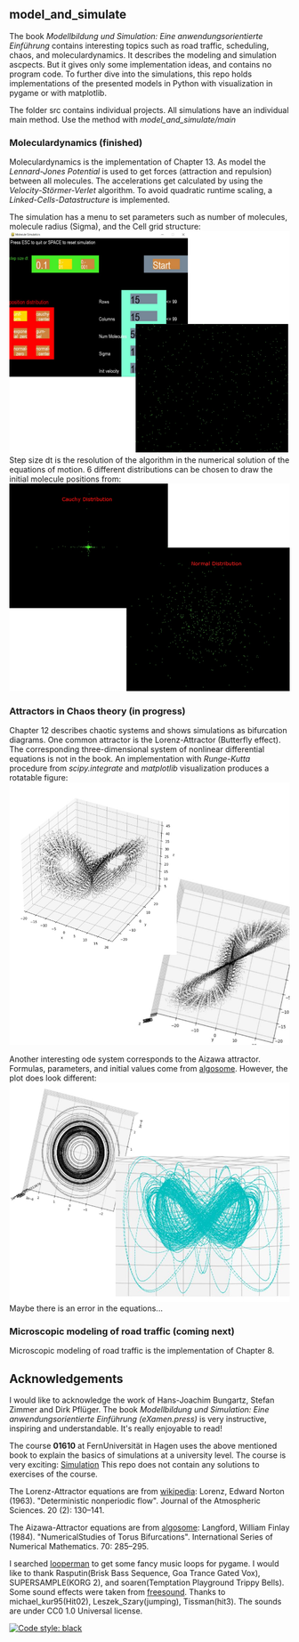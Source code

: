 ## model_and_simulate

The book *Modellbildung und Simulation: Eine anwendungsorientierte Einführung* contains interesting topics such as
road traffic, scheduling, chaos, and moleculardynamics. 
It describes the modeling and simulation ascpects. But it gives only some implementation ideas, and contains no program code.
To further dive into the simulations, this repo holds implementations
of the presented models in Python with visualization in pygame or with matplotlib. 

The folder src contains individual projects.  All simulations have an individual main method. 
Use the method with *model_and_simulate/main*

### Moleculardynamics (finished)
Moleculardynamics is the implementation of Chapter 13. As model the *Lennard-Jones Potential*
is used to get forces (attraction and repulsion) between all molecules.
The accelerations get calculated by using the *Velocity-Störmer-Verlet* algorithm.
To avoid quadratic runtime scaling, a *Linked-Cells-Datastructure* is implemented.

The simulation has a menu to set parameters such as number of molecules, molecule radius (Sigma), and the Cell grid structure:
![start screen](model_and_simulate/molecular_dynamics/pics/molecule_sim_start_uni.JPG)
Step size dt is the resolution of the algorithm in the numerical solution of the equations of motion.
6 different distributions can be chosen to draw the initial molecule positions from:
![distributions](model_and_simulate/molecular_dynamics/pics/molecule_sim_cauchy_normal.JPG)

### Attractors in Chaos theory (in progress)
Chapter 12 describes chaotic systems and shows simulations as bifurcation diagrams. 
One common attractor is the Lorenz-Attractor (Butterfly effect). The corresponding three-dimensional
system of nonlinear differential equations is not in the book. An implementation with 
*Runge-Kutta* procedure from *scipy.integrate* and *matplotlib* visualization produces a rotatable figure:
![lorenz attractor](model_and_simulate/chaos/pics/lorenz.JPG)

Another interesting ode system corresponds to the Aizawa attractor. Formulas, parameters, and initial values come from
[algosome](https://www.algosome.com/articles/aizawa-attractor-chaos.html).
However, the plot does look different:
![aizawa attractor](model_and_simulate/chaos/pics/aizawa.JPG)
Maybe there is an error in the equations...

### Microscopic modeling of road traffic (coming next)
Microscopic modeling of road traffic is the implementation of Chapter 8. 

## Acknowledgements
I would like to acknowledge the work of Hans-Joachim Bungartz, Stefan Zimmer and Dirk Pflüger. 
The book *Modellbildung und Simulation: Eine anwendungsorientierte Einführung (eXamen.press)* is very instructive, 
inspiring and understandable. It's really enjoyable to read!

The course **01610** at FernUniversität in Hagen uses the above mentioned book to explain the basics of 
simulations at a university level. The course is very exciting:
[Simulation](https://www.fernuni-hagen.de/mi/studium/module/sim.shtml?sg=bainf)
This repo does not contain any solutions to exercises of the course. 

The Lorenz-Attractor equations are from [wikipedia](https://en.wikipedia.org/wiki/Lorenz_system):
Lorenz, Edward Norton (1963). "Deterministic nonperiodic flow". Journal of the Atmospheric Sciences. 20 (2): 130–141. 

The Aizawa-Attractor equations are from [algosome](https://www.algosome.com/articles/aizawa-attractor-chaos.html):
Langford, William Finlay (1984). "NumericalStudies of Torus Bifurcations". 
International Series of Numerical Mathematics. 70: 285–295.

I searched [looperman](https://www.looperman.com/loops) to get some fancy music loops for pygame.
I would like to thank Rasputin(Brisk Bass Sequence, Goa Trance Gated Vox), SUPERSAMPLE(KORG 2),
and soaren(Temptation Playground Trippy Bells).
Some sound effects were taken from [freesound](https://freesound.org). Thanks to michael_kur95(Hit02),
Leszek_Szary(jumping), Tissman(hit3). The sounds are under CC0 1.0 Universal license.

[![Code style: black](https://img.shields.io/badge/code%20style-black-000000.svg)](https://github.com/psf/black)

